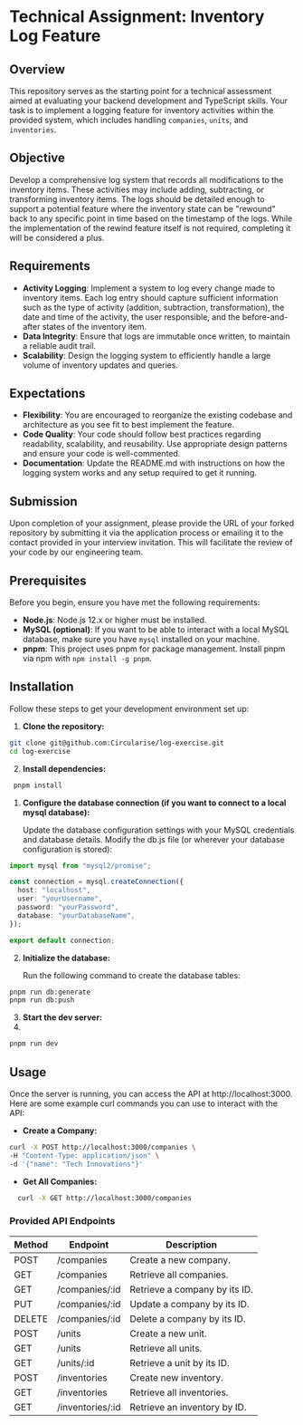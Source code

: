 # Technical Assignment: Inventory Log Feature

## Overview

This repository serves as the starting point for a technical assessment aimed at evaluating your backend development and TypeScript skills. Your task is to implement a logging feature for inventory activities within the provided system, which includes handling `companies`, `units`, and `inventories`.

## Objective

Develop a comprehensive log system that records all modifications to the inventory items. These activities may include adding, subtracting, or transforming inventory items. The logs should be detailed enough to support a potential feature where the inventory state can be "rewound" back to any specific point in time based on the timestamp of the logs. While the implementation of the rewind feature itself is not required, completing it will be considered a plus.

## Requirements

- **Activity Logging**: Implement a system to log every change made to inventory items. Each log entry should capture sufficient information such as the type of activity (addition, subtraction, transformation), the date and time of the activity, the user responsible, and the before-and-after states of the inventory item.
- **Data Integrity**: Ensure that logs are immutable once written, to maintain a reliable audit trail.
- **Scalability**: Design the logging system to efficiently handle a large volume of inventory updates and queries.

## Expectations

- **Flexibility**: You are encouraged to reorganize the existing codebase and architecture as you see fit to best implement the feature.
- **Code Quality**: Your code should follow best practices regarding readability, scalability, and reusability. Use appropriate design patterns and ensure your code is well-commented.
- **Documentation**: Update the README.md with instructions on how the logging system works and any setup required to get it running.

## Submission

Upon completion of your assignment, please provide the URL of your forked repository by submitting it via the application process or emailing it to the contact provided in your interview invitation. This will facilitate the review of your code by our engineering team.

## Prerequisites

Before you begin, ensure you have met the following requirements:

- **Node.js**: Node.js 12.x or higher must be installed.
- **MySQL (optional)**: If you want to be able to interact with a local MySQL database, make sure you have `mysql` installed on your machine.
- **pnpm**: This project uses pnpm for package management. Install pnpm via npm with `npm install -g pnpm`.

## Installation

Follow these steps to get your development environment set up:

1. **Clone the repository:**

```bash
git clone git@github.com:Circularise/log-exercise.git
cd log-exercise
```

2. **Install dependencies:**

```bash
 pnpm install
```

1. **Configure the database connection (if you want to connect to a local mysql database):**

   Update the database configuration settings with your MySQL credentials and database details. Modify the db.js file (or wherever your database configuration is stored):

```typescript
import mysql from "mysql2/promise";

const connection = mysql.createConnection({
  host: "localhost",
  user: "yourUsername",
  password: "yourPassword",
  database: "yourDatabaseName",
});

export default connection;
```

2. **Initialize the database:**

   Run the following command to create the database tables:

```bash
pnpm run db:generate
pnpm run db:push
```

3. **Start the dev server:**
4.

```bash
pnpm run dev
```

## Usage

Once the server is running, you can access the API at http://localhost:3000. Here are some example curl commands you can use to interact with the API:

- **Create a Company:**

```bash
curl -X POST http://localhost:3000/companies \
-H "Content-Type: application/json" \
-d '{"name": "Tech Innovations"}'
```

- **Get All Companies:**

```bash
  curl -X GET http://localhost:3000/companies
```

### Provided API Endpoints

| Method | Endpoint         | Description                   |
| ------ | ---------------- | ----------------------------- |
| POST   | /companies       | Create a new company.         |
| GET    | /companies       | Retrieve all companies.       |
| GET    | /companies/:id   | Retrieve a company by its ID. |
| PUT    | /companies/:id   | Update a company by its ID.   |
| DELETE | /companies/:id   | Delete a company by its ID.   |
| POST   | /units           | Create a new unit.            |
| GET    | /units           | Retrieve all units.           |
| GET    | /units/:id       | Retrieve a unit by its ID.    |
| POST   | /inventories     | Create new inventory.         |
| GET    | /inventories     | Retrieve all inventories.     |
| GET    | /inventories/:id | Retrieve an inventory by ID.  |
